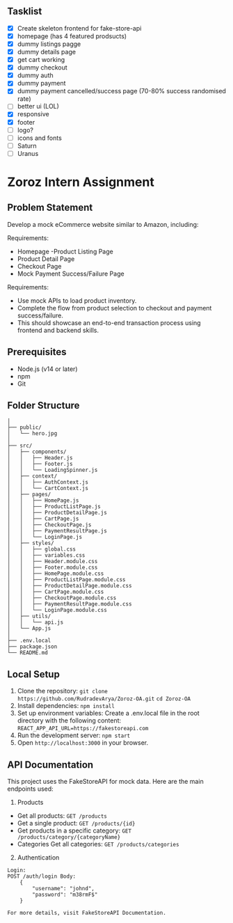 ## Tasklist

* [x] Create skeleton frontend for fake-store-api
* [x] homepage (has 4 featured prodsucts)
* [x] dummy listings pagge
* [x] dummy details page
* [x] get cart working
* [x] dummy checkout
* [x] dummy auth
* [x] dummy payment
* [x] dummy payment cancelled/success page (70-80% success randomised rate)
* [ ] better ui (LOL)
* [x] responsive
* [x] footer
* [ ] logo?
* [ ] icons and fonts
* [ ] Saturn
* [ ] Uranus

# Zoroz Intern Assignment

## Problem Statement

Develop a mock eCommerce website similar to Amazon, including:

Requirements:

* Homepage
-Product Listing Page
* Product Detail Page
* Checkout Page
* Mock Payment Success/Failure Page

Requirements:

* Use mock APIs to load product inventory.
* Complete the flow from product selection to checkout and payment success/failure.
* This should showcase an end-to-end transaction process using frontend and backend skills.

## Prerequisites

* Node.js (v14 or later)
* npm
* Git

## Folder Structure

``` rudy-shop/
│
├── public/
│   └── hero.jpg
│
├── src/
│   ├── components/
│   │   ├── Header.js
│   │   ├── Footer.js
│   │   └── LoadingSpinner.js
│   ├── context/
│   │   ├── AuthContext.js
│   │   └── CartContext.js
│   ├── pages/
│   │   ├── HomePage.js
│   │   ├── ProductListPage.js
│   │   ├── ProductDetailPage.js
│   │   ├── CartPage.js
│   │   ├── CheckoutPage.js
│   │   ├── PaymentResultPage.js
│   │   └── LoginPage.js
│   ├── styles/
│   │   ├── global.css
│   │   ├── variables.css
│   │   ├── Header.module.css
│   │   ├── Footer.module.css
│   │   ├── HomePage.module.css
│   │   ├── ProductListPage.module.css
│   │   ├── ProductDetailPage.module.css
│   │   ├── CartPage.module.css
│   │   ├── CheckoutPage.module.css
│   │   ├── PaymentResultPage.module.css
│   │   └── LoginPage.module.css
│   ├── utils/
│   │   └── api.js
│   └── App.js
│
├── .env.local
├── package.json
└── README.md
```

## Local Setup

1. Clone the repository:
```git clone https://github.com/RudradevArya/Zoroz-OA.git```
```cd Zoroz-OA```
2. Install dependencies:
```npm install```
3. Set up environment variables: Create a .env.local file in the root directory with the following content:
```REACT_APP_API_URL=https://fakestoreapi.com```
4. Run the development server:
```npm start```
5. Open ```http://localhost:3000``` in your browser.

## API Documentation

This project uses the FakeStoreAPI for mock data. Here are the main endpoints used:

1. Products

* Get all products: ```GET /products```
* Get a single product: ```GET /products/{id}```
* Get products in a specific category: ```GET /products/category/{categoryName}```
* Categories
Get all categories: ```GET /products/categories```

2. Authentication
```
Login: 
POST /auth/login Body: 
    { 
        "username": "johnd", 
        "password": "m38rmF$"
    }

For more details, visit FakeStoreAPI Documentation.